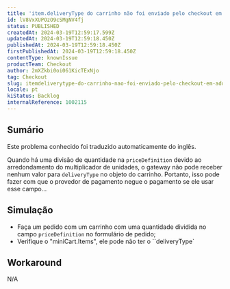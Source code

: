 ```yaml
---
title: 'item.deliveryType do carrinho não foi enviado pelo checkout em AdditionalData'
id: lV8VxXUPOzO9cSMgNV4fj
status: PUBLISHED
createdAt: 2024-03-19T12:59:17.599Z
updatedAt: 2024-03-19T12:59:18.450Z
publishedAt: 2024-03-19T12:59:18.450Z
firstPublishedAt: 2024-03-19T12:59:18.450Z
contentType: knownIssue
productTeam: Checkout
author: 2mXZkbi0oi061KicTExNjo
tag: Checkout
slug: itemdeliverytype-do-carrinho-nao-foi-enviado-pelo-checkout-em-additionaldata
locale: pt
kiStatus: Backlog
internalReference: 1002115
---
```


## Sumário

<div class="alert alert-info">
  <p>Este problema conhecido foi traduzido automaticamente do inglês.</p>
</div>


Quando há uma divisão de quantidade na `priceDefinition` devido ao arredondamento do multiplicador de unidades, o gateway não pode receber nenhum valor para `deliveryType` no objeto do carrinho. Portanto, isso pode fazer com que o provedor de pagamento negue o pagamento se ele usar esse campo...

## Simulação



- Faça um pedido com um carrinho com uma quantidade dividida no campo `priceDefinition` no formulário de pedido;
- Verifique o "miniCart.Items", ele pode não ter o ``deliveryType`

## Workaround


N/A



